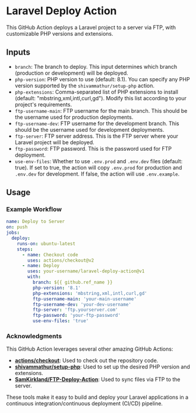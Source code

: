 # Laravel Deploy Action

This GitHub Action deploys a Laravel project to a server via FTP, with customizable PHP versions and extensions.

## Inputs

- `branch`: The branch to deploy. This input determines which branch (production or development) will be deployed.
- `php-version`: PHP version to use (default: 8.1). You can specify any PHP version supported by the `shivammathur/setup-php` action.
- `php-extensions`: Comma-separated list of PHP extensions to install (default: "mbstring,xml,intl,curl,gd"). Modify this list according to your project's requirements.
- `ftp-username-main`: FTP username for the main branch. This should be the username used for production deployments.
- `ftp-username-dev`: FTP username for the development branch. This should be the username used for development deployments.
- `ftp-server`: FTP server address. This is the FTP server where your Laravel project will be deployed.
- `ftp-password`: FTP password. This is the password used for FTP deployment.
- `use-env-files`: Whether to use `.env.prod` and `.env.dev` files (default: true). If set to true, the action will copy `.env.prod` for production and `.env.dev` for development. If false, the action will use `.env.example`.

## Usage

### Example Workflow

```yaml
name: Deploy to Server
on: push
jobs:
  deploy:
    runs-on: ubuntu-latest
    steps:
      - name: Checkout code
        uses: actions/checkout@v2
      - name: Deploy
        uses: your-username/laravel-deploy-action@v1
        with:
          branch: ${{ github.ref_name }}
          php-version: '8.1'
          php-extensions: 'mbstring,xml,intl,curl,gd'
          ftp-username-main: 'your-main-username'
          ftp-username-dev: 'your-dev-username'
          ftp-server: 'ftp.yourserver.com'
          ftp-password: 'your-ftp-password'
          use-env-files: 'true'
```

### Acknowledgments

This GitHub Action leverages several other amazing GitHub Actions:

- **[actions/checkout](https://github.com/actions/checkout)**: Used to check out the repository code.
- **[shivammathur/setup-php](https://github.com/shivammathur/setup-php)**: Used to set up the desired PHP version and extensions.
- **[SamKirkland/FTP-Deploy-Action](https://github.com/SamKirkland/FTP-Deploy-Action)**: Used to sync files via FTP to the server.

These tools make it easy to build and deploy your Laravel applications in a continuous integration/continuous deployment (CI/CD) pipeline.
